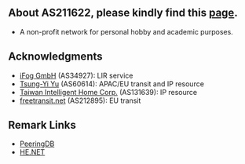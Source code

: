 ## About AS211622, please kindly find this [page](https://network.pwtsai.im).
* A non-profit network for personal hobby and academic purposes.

## Acknowledgments
* [iFog GmbH](https://ifog.ch/en/) (AS34927): LIR service
* [Tsung-Yi Yu](https://network.steveyi.net/) (AS60614): APAC/EU transit and IP resource
* [Taiwan Intelligent Home Corp.](https://www.tih.tw) (AS131639): IP resource
* [freetransit.net](https://freetransit.net) (AS212895): EU transit

## Remark Links
* [PeeringDB](https://www.peeringdb.com/asn/211622/)  
* [HE.NET](https://bgp.he.net/AS211622)  

